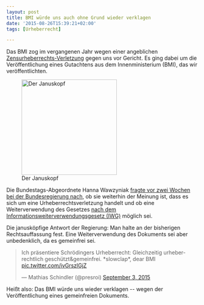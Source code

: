 ```yaml
---
layout: post
title: BMI würde uns auch ohne Grund wieder verklagen
date: '2015-08-26T15:39:21+02:00'
tags: [Urheberrecht]

---
```

Das BMI zog im vergangenen Jahr wegen einer angeblichen [Zensurheberrechts-Verletzung](http://fragdenstaat.de/zensurheberrecht/) gegen uns vor Gericht. Es ging dabei um die Veröffentlichung eines Gutachtens aus dem Innenministerium (BMI), das wir veröffentlichten.


<figure><img src="https://blog.fragdenstaat.de/img/Janus_coin.png" alt="Der Januskopf" width="250" height="250" class="size-medium wp-image-99741" /></a><figcaption>Der Januskopf</figcaption></figure>


Die Bundestags-Abgeordnete Hanna Wawzyniak [fragte vor zwei Wochen bei der Bundesregierung nach](http://dip21.bundestag.de/dip21/btd/18/058/1805804.pdf#23), ob sie weiterhin der Meinung ist, dass es sich um eine Urheberrechtsverletzung handelt und ob eine Weiterverwendung des Gesetzes [nach dem Informationsweiterverwendungsgesetz (IWG)](http://okfn.de/blog/2015/05/stellungnahme-iwg-bundestag-2015/) möglich sei.

Die janusköpfige Antwort der Regierung: Man halte an der bisherigen Rechtsauffassung fest. Eine Weiterverwendung des Dokuments sei aber unbedenklich, da es gemeinfrei sei. 


<blockquote class="twitter-tweet" data-partner="tweetdeck"><p lang="de" dir="ltr">Ich präsentiere Schrödingers Urheberrecht: Gleichzeitig urheberrechtlich geschützt&amp;gemeinfrei. *slowclap*, dear BMI <a href="http://t.co/ivGrszlGjZ">pic.twitter.com/ivGrszlGjZ</a></p>&mdash; Mathias Schindler (@presroi) <a href="https://twitter.com/presroi/status/639410546501120000">September 3, 2015</a></blockquote>
<script async src="//platform.twitter.com/widgets.js" charset="utf-8"></script>


Heißt also: Das BMI würde uns wieder verklagen -- wegen der Veröffentlichung eines gemeinfreien Dokuments.
